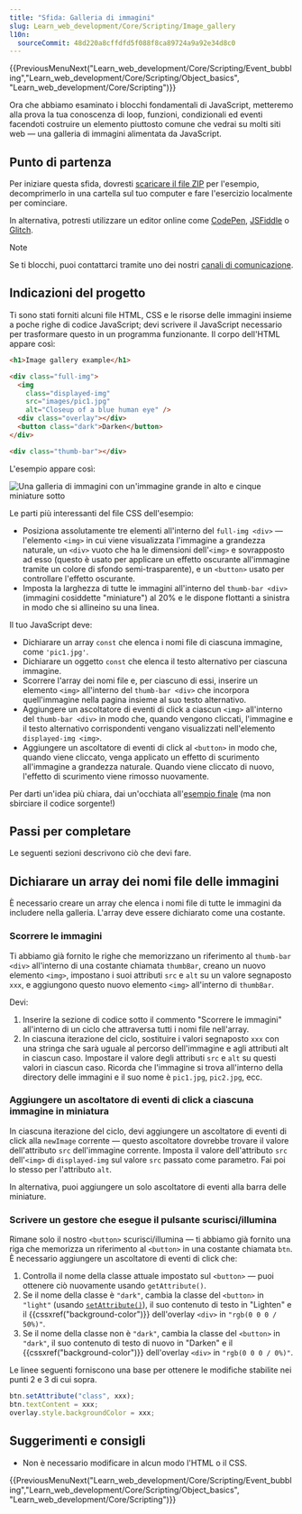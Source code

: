 ```yaml
---
title: "Sfida: Galleria di immagini"
slug: Learn_web_development/Core/Scripting/Image_gallery
l10n:
  sourceCommit: 48d220a8cffdfd5f088f8ca89724a9a92e34d8c0
---
```


{{PreviousMenuNext("Learn_web_development/Core/Scripting/Event_bubbling","Learn_web_development/Core/Scripting/Object_basics", "Learn_web_development/Core/Scripting")}}

Ora che abbiamo esaminato i blocchi fondamentali di JavaScript, metteremo alla prova la tua conoscenza di loop, funzioni, condizionali ed eventi facendoti costruire un elemento piuttosto comune che vedrai su molti siti web — una galleria di immagini alimentata da JavaScript.

## Punto di partenza

Per iniziare questa sfida, dovresti [scaricare il file ZIP](https://raw.githubusercontent.com/mdn/learning-area/main/javascript/building-blocks/gallery/gallery-start.zip) per l'esempio, decomprimerlo in una cartella sul tuo computer e fare l'esercizio localmente per cominciare.

In alternativa, potresti utilizzare un editor online come [CodePen](https://codepen.io/), [JSFiddle](https://jsfiddle.net/) o [Glitch](https://glitch.com/).

> [!NOTE]
> Se ti blocchi, puoi contattarci tramite uno dei nostri [canali di comunicazione](/it/docs/MDN/Community/Communication_channels).

## Indicazioni del progetto

Ti sono stati forniti alcuni file HTML, CSS e le risorse delle immagini insieme a poche righe di codice JavaScript; devi scrivere il JavaScript necessario per trasformare questo in un programma funzionante. Il corpo dell'HTML appare così:

```html
<h1>Image gallery example</h1>

<div class="full-img">
  <img
    class="displayed-img"
    src="images/pic1.jpg"
    alt="Closeup of a blue human eye" />
  <div class="overlay"></div>
  <button class="dark">Darken</button>
</div>

<div class="thumb-bar"></div>
```

L'esempio appare così:

![Una galleria di immagini con un'immagine grande in alto e cinque miniature sotto](gallery.png)

Le parti più interessanti del file CSS dell'esempio:

- Posiziona assolutamente tre elementi all'interno del `full-img <div>` — l'elemento `<img>` in cui viene visualizzata l'immagine a grandezza naturale, un `<div>` vuoto che ha le dimensioni dell'`<img>` e sovrapposto ad esso (questo è usato per applicare un effetto oscurante all'immagine tramite un colore di sfondo semi-trasparente), e un `<button>` usato per controllare l'effetto oscurante.
- Imposta la larghezza di tutte le immagini all'interno del `thumb-bar <div>` (immagini cosiddette "miniature") al 20% e le dispone flottanti a sinistra in modo che si allineino su una linea.

Il tuo JavaScript deve:

- Dichiarare un array `const` che elenca i nomi file di ciascuna immagine, come `'pic1.jpg'`.
- Dichiarare un oggetto `const` che elenca il testo alternativo per ciascuna immagine.
- Scorrere l'array dei nomi file e, per ciascuno di essi, inserire un elemento `<img>` all'interno del `thumb-bar <div>` che incorpora quell'immagine nella pagina insieme al suo testo alternativo.
- Aggiungere un ascoltatore di eventi di click a ciascun `<img>` all'interno del `thumb-bar <div>` in modo che, quando vengono cliccati, l'immagine e il testo alternativo corrispondenti vengano visualizzati nell'elemento `displayed-img <img>`.
- Aggiungere un ascoltatore di eventi di click al `<button>` in modo che, quando viene cliccato, venga applicato un effetto di scurimento all'immagine a grandezza naturale. Quando viene cliccato di nuovo, l'effetto di scurimento viene rimosso nuovamente.

Per darti un'idea più chiara, dai un'occhiata all'[esempio finale](https://mdn.github.io/learning-area/javascript/building-blocks/gallery/) (ma non sbirciare il codice sorgente!)

## Passi per completare

Le seguenti sezioni descrivono ciò che devi fare.

## Dichiarare un array dei nomi file delle immagini

È necessario creare un array che elenca i nomi file di tutte le immagini da includere nella galleria. L'array deve essere dichiarato come una costante.

### Scorrere le immagini

Ti abbiamo già fornito le righe che memorizzano un riferimento al `thumb-bar <div>` all'interno di una costante chiamata `thumbBar`, creano un nuovo elemento `<img>`, impostano i suoi attributi `src` e `alt` su un valore segnaposto `xxx`, e aggiungono questo nuovo elemento `<img>` all'interno di `thumbBar`.

Devi:

1. Inserire la sezione di codice sotto il commento "Scorrere le immagini" all'interno di un ciclo che attraversa tutti i nomi file nell'array.
2. In ciascuna iterazione del ciclo, sostituire i valori segnaposto `xxx` con una stringa che sarà uguale al percorso dell'immagine e agli attributi alt in ciascun caso. Impostare il valore degli attributi `src` e `alt` su questi valori in ciascun caso. Ricorda che l'immagine si trova all'interno della directory delle immagini e il suo nome è `pic1.jpg`, `pic2.jpg`, ecc.

### Aggiungere un ascoltatore di eventi di click a ciascuna immagine in miniatura

In ciascuna iterazione del ciclo, devi aggiungere un ascoltatore di eventi di click alla `newImage` corrente — questo ascoltatore dovrebbe trovare il valore dell'attributo `src` dell'immagine corrente. Imposta il valore dell'attributo `src` dell'`<img>` di `displayed-img` sul valore `src` passato come parametro. Fai poi lo stesso per l'attributo `alt`.

In alternativa, puoi aggiungere un solo ascoltatore di eventi alla barra delle miniature.

### Scrivere un gestore che esegue il pulsante scurisci/illumina

Rimane solo il nostro `<button>` scurisci/illumina — ti abbiamo già fornito una riga che memorizza un riferimento al `<button>` in una costante chiamata `btn`. È necessario aggiungere un ascoltatore di eventi di click che:

1. Controlla il nome della classe attuale impostato sul `<button>` — puoi ottenere ciò nuovamente usando `getAttribute()`.
2. Se il nome della classe è `"dark"`, cambia la classe del `<button>` in `"light"` (usando [`setAttribute()`](/it/docs/Web/API/Element/setAttribute)), il suo contenuto di testo in "Lighten" e il {{cssxref("background-color")}} dell'overlay `<div>` in `"rgb(0 0 0 / 50%)"`.
3. Se il nome della classe non è `"dark"`, cambia la classe del `<button>` in `"dark"`, il suo contenuto di testo di nuovo in "Darken" e il {{cssxref("background-color")}} dell'overlay `<div>` in `"rgb(0 0 0 / 0%)"`.

Le linee seguenti forniscono una base per ottenere le modifiche stabilite nei punti 2 e 3 di cui sopra.

```js
btn.setAttribute("class", xxx);
btn.textContent = xxx;
overlay.style.backgroundColor = xxx;
```

## Suggerimenti e consigli

- Non è necessario modificare in alcun modo l'HTML o il CSS.

{{PreviousMenuNext("Learn_web_development/Core/Scripting/Event_bubbling","Learn_web_development/Core/Scripting/Object_basics", "Learn_web_development/Core/Scripting")}}
